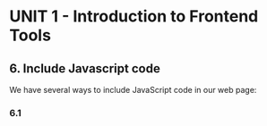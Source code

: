 # UNIT 1 - Introduction to Frontend Tools

## 6. Include Javascript code

We have several ways to include  JavaScript code in our web page:

### 6.1 